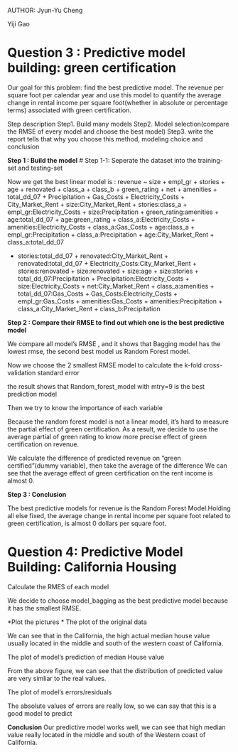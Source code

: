 AUTHOR: Jyun-Yu Cheng

Yiji Gao

# Question 3 : Predictive model building: green certification

Our goal for this problem: find the best predictive model. The revenue
per square foot per calendar year and use this model to quantify the
average change in rental income per square foot(whether in absolute or
percentage terms) associated with green certification.

Step description Step1. Build many models Step2. Model selection(compare
the RMSE of every model and choose the best model) Step3. write the
report tells that why you choose this method, modeling choice and
conclusion

**Step 1 : Build the model** # Step 1-1: Seperate the dataset into the
training-set and testing-set

Now we get the best linear model is : revenue ~ size + empl\_gr +
stories + age + renovated + class\_a + class\_b + green\_rating + net +
amenities + total\_dd\_07 + Precipitation + Gas\_Costs +
Electricity\_Costs + City\_Market\_Rent + size:City\_Market\_Rent +
stories:class\_a + empl\_gr:Electricity\_Costs + size:Precipitation +
green\_rating:amenities + age:total\_dd\_07 + age:green\_rating +
class\_a:Electricity\_Costs + amenities:Electricity\_Costs +
class\_a:Gas\_Costs + age:class\_a + empl\_gr:Precipitation +
class\_a:Precipitation + age:City\_Market\_Rent + class\_a:total\_dd\_07
+ stories:total\_dd\_07 + renovated:City\_Market\_Rent +
renovated:total\_dd\_07 + Electricity\_Costs:City\_Market\_Rent +
stories:renovated + size:renovated + size:age + size:stories +
total\_dd\_07:Precipitation + Precipitation:Electricity\_Costs +
size:Electricity\_Costs + net:City\_Market\_Rent + class\_a:amenities +
total\_dd\_07:Gas\_Costs + Gas\_Costs:Electricity\_Costs +
empl\_gr:Gas\_Costs + amenities:Gas\_Costs + amenities:Precipitation +
class\_a:City\_Market\_Rent + class\_b:Precipitation

**Step 2 : Compare their RMSE to find out which one is the best
predictive model**

We compare all model’s RMSE , and it shows that Bagging model has the
lowest rmse, the second best model us Random Forest model.

Now we choose the 2 smallest RMSE model to calculate the k-fold
cross-validation standard error

the result shows that Random\_forest\_model with mtry=9 is the best
prediction model

Then we try to know the importance of each variable

Because the random forest model is not a linear model, it’s hard to
measure the partial effect of green certification. As a result, we
decide to use the average partial of green rating to know more precise
effect of green certification on revenue.

We calculate the difference of predicted revenue on “green
certified”(dummy variable), then take the average of the difference We
can see that the average effect of green certification on the rent
income is almost 0.

**Step 3 : Conclusion**

The best predictive models for revenue is the Random Forest
Model.Holding all else fixed, the average change in rental income per
square foot related to green certification, is almost 0 dollars per
square foot.

# Question 4: Predictive Model Building: California Housing

Calculate the RMES of each model

We decide to choose model\_bagging as the best predictive model because
it has the smallest RMSE.

*Plot the pictures * The plot of the original data

We can see that in the California, the high actual median house value
usually located in the middle and south of the western coast of
California.

The plot of model’s prediction of median House value

From the above figure, we can see that the distribution of predicted
value are very simliar to the real values.

The plot of model’s errors/residuals

The absolute values of errors are really low, so we can say that this is
a good model to predict

**Conclusion** Our predictive model works well, we can see that high
median value really located in the middle and south of the Western coast
of California.
